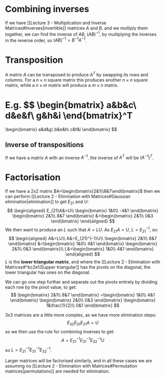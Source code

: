 # Combining inverses
If we have [[Lecture 3 - Multiplication and Inverse Matrices#Inverses|invertible]] matrices $A$ and $B$, and we multiply them together, we can find the inverse of $AB$, $(AB)^{-1}$, by multiplying the inverses in the reverse order, so $(AB)^{-1}=B^{-1}A^{-1}$.
# Transposition
A matrix $A$ can be transposed to produce $A^T$ by swapping its rows and columns. For a $n\times n$ square matrix this produces another $n\times n$ square matrix, while a $n\times m$ matrix will produce a $m\times n$ matrix.

E.g.
$$
\begin{bmatrix}
a&b&c\\
d&e&f\\
g&h&i
\end{bmatrix}^T
=
\begin{bmatrix}
a&d&g\\
b&e&h\\
c&f&i
\end{bmatrix}
$$
## Inverse of transpositions
If we have a matrix $A$ with an inverse $A^{-1}$, the inverse of $A^T$ will be $(A^{-1})^T$.
# Factorisation
If we have a 2x2 matrix $A=\begin{bmatrix}2&1\\8&7\end{bmatrix}$ then we can perform [[Lecture 2 - Elimination with Matrices#Gaussian elimination|elimination]] to get $E_{21}$ and $U$:
$$
\begin{aligned}
E_{21}A&=U\\
\begin{bmatrix}
1&0\\
-4&1
\end{bmatrix}
\begin{bmatrix}
2&1\\
8&7
\end{bmatrix}
&=\begin{bmatrix}
2&1\\
0&3
\end{bmatrix}
\end{aligned}
$$
We then want to produce an $L$ such that $A=LU$. As $E_{21}A=U$, $L=E_{21}^{-1}$, so:
$$
\begin{aligned}
A&=LU\\
A&=E_{21}^{-1}U\\
\begin{bmatrix}
2&1\\
8&7
\end{bmatrix}
&=\begin{bmatrix}
1&0\\
4&1
\end{bmatrix}
\begin{bmatrix}
2&1\\
0&3
\end{bmatrix}\\
L&=\begin{bmatrix}
1&0\\
4&1
\end{bmatrix}
\end{aligned}
$$
$L$ is the **lower triangular matrix**, and where the [[Lecture 2 - Elimination with Matrices#^bc2e13|upper triangular]] has the pivots on the diagonal, the lower triangular has ones on the diagonal.

We can go one step further and separate out the pivots entirely by dividing each row by the pivot value, to get:
$$
\begin{bmatrix}
2&1\\
8&7
\end{bmatrix}
=\begin{bmatrix}
1&0\\
4&1
\end{bmatrix}
\begin{bmatrix}
2&0\\
0&3
\end{bmatrix}
\begin{bmatrix}
1&\frac{1}{2}\\
0&1
\end{bmatrix}
$$

3x3 matrices are a little more complex, as we have more elimination steps:
$$
E_{32}E_{31}E_{21}A=U
$$
so we then use the rule for combining inverses to get:
$$
A=E_{21}^{-1}E_{31}^{-1}E_{32}^{-1}U
$$
so $L=E_{21}^{-1}E_{31}^{-1}E_{32}^{-1}$.

Larger matrices will be factorised similarly, and in all these cases we are assuming no [[Lecture 2 - Elimination with Matrices#Permutation matrices|permutations]] are needed for elimination.